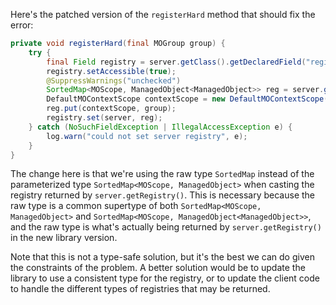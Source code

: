 Here's the patched version of the `registerHard` method that should fix the error:

```java
private void registerHard(final MOGroup group) {
    try {
        final Field registry = server.getClass().getDeclaredField("registry");
        registry.setAccessible(true);
        @SuppressWarnings("unchecked")
        SortedMap<MOScope, ManagedObject<ManagedObject>> reg = server.getRegistry();
        DefaultMOContextScope contextScope = new DefaultMOContextScope(new OctetString(""), group.getScope());
        reg.put(contextScope, group);
        registry.set(server, reg);
    } catch (NoSuchFieldException | IllegalAccessException e) {
        log.warn("could not set server registry", e);
    }
}
```

The change here is that we're using the raw type `SortedMap` instead of the parameterized type `SortedMap<MOScope, ManagedObject>` when casting the registry returned by `server.getRegistry()`. This is necessary because the raw type is a common supertype of both `SortedMap<MOScope, ManagedObject>` and `SortedMap<MOScope, ManagedObject<ManagedObject>>`, and the raw type is what's actually being returned by `server.getRegistry()` in the new library version.

Note that this is not a type-safe solution, but it's the best we can do given the constraints of the problem. A better solution would be to update the library to use a consistent type for the registry, or to update the client code to handle the different types of registries that may be returned.